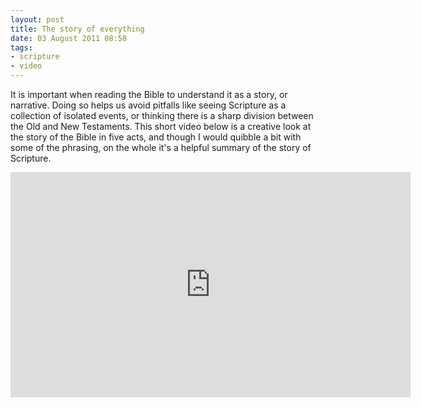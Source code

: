 ```yaml
---
layout: post
title: The story of everything
date: 03 August 2011 08:58
tags:
- scripture
- video
---
```

It is important when reading the Bible to understand it as a story, or narrative. Doing so helps us avoid pitfalls like seeing Scripture as a collection of isolated events, or thinking there is a sharp division between the Old and New Testaments. This short video below is a creative look at the story of the Bible in five acts, and though I would quibble a bit with some of the phrasing, on the whole it's a helpful summary of the story of Scripture.
<iframe width="640" height="360" src="http://www.youtube.com/embed/97sgcQo4GRw?rel=0" frameborder="0" allowfullscreen></iframe>
